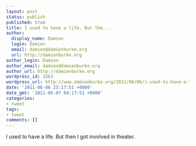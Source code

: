 ```yaml
---
layout: post
status: publish
published: true
title: I used to have a life. But the...
author:
  display_name: Damien
  login: Damien
  email: damien@damienburke.org
  url: http://damienburke.org
author_login: Damien
author_email: damien@damienburke.org
author_url: http://damienburke.org
wordpress_id: 1563
wordpress_url: http://www.damienburke.org/2011/06/06/i-used-to-have-a-life-but-the/
date: '2011-06-06 23:17:51 +0000'
date_gmt: '2011-06-07 04:17:51 +0000'
categories:
- tweet
tags:
- tweet
comments: []
---
```

<p>I used to have a life. But then I got involved in theater.</p>
